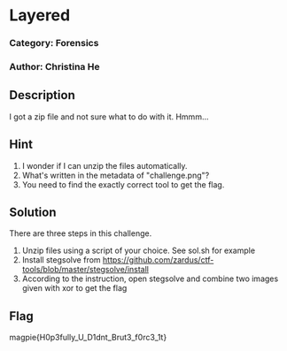 # Layered
### Category: Forensics
### Author: Christina He

## Description
I got a zip file and not sure what to do with it. Hmmm...



## Hint
1. I wonder if I can unzip the files automatically.
2. What's written in the metadata of "challenge.png"?
3. You need to find the exactly correct tool to get the flag.

## Solution
There are three steps in this challenge.
1. Unzip files using a script of your choice. See sol.sh for example
2. Install stegsolve from https://github.com/zardus/ctf-tools/blob/master/stegsolve/install
3. According to the instruction, open stegsolve and combine two images given with xor to get the flag

## Flag
magpie{H0p3fully_U_D1dnt_Brut3_f0rc3_1t}

